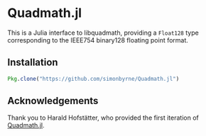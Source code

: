 # Quadmath.jl

This is a Julia interface to libquadmath, providing a `Float128` type corresponding to the IEEE754 binary128 floating point format.

## Installation
```julia
Pkg.clone("https://github.com/simonbyrne/Quadmath.jl")
```

## Acknowledgements

Thank you to Harald Hofstätter, who provided the first iteration of [Quadmath.jl](https://github.com/HaraldHofstaetter/Quadmath.jl).
